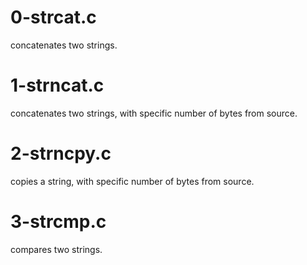 # 0-strcat.c 
concatenates two strings.
# 1-strncat.c
concatenates two strings, with specific number of bytes from source.
# 2-strncpy.c
copies a string, with specific number of bytes from source.
# 3-strcmp.c
compares two strings.
